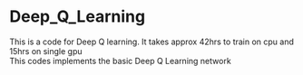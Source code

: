 # Deep_Q_Learning

This is a code for Deep Q learning. It takes approx 42hrs to train on cpu and 15hrs on single gpu   
This codes implements the basic Deep Q Learning network  
